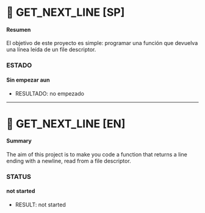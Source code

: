 # :page_facing_up: GET_NEXT_LINE [SP]

#### Resumen
El objetivo de este proyecto es simple: programar una función que devuelva
una línea leída de un file descriptor.

### ESTADO
#### Sin empezar aun

- RESULTADO: no empezado
<!-- ```En proceso``` -->

<hr/>

# :page_facing_up: GET_NEXT_LINE [EN]

#### Summary
The aim of this project is to make you code a function that returns a line
ending with a newline, read from a file descriptor.

### STATUS
#### not started

- RESULT: not started
<!-- ```En proceso``` -->
